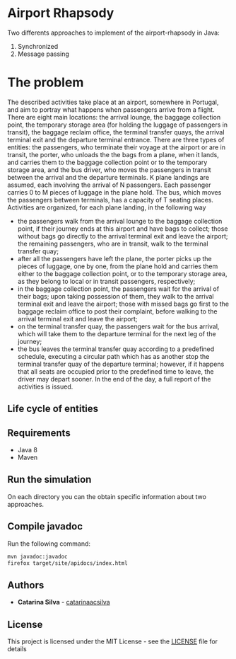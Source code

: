 # Airport Rhapsody

Two differents approaches to implement of the airport-rhapsody in Java:

1. Synchronized
2. Message passing

# The problem

The described activities take place at an airport, somewhere in Portugal, and aim to portray what
happens when passengers arrive from a flight. There are eight main locations: the arrival lounge, the
baggage collection point, the temporary storage area (for holding the luggage of passengers in transit), the
baggage reclaim office, the terminal transfer quays, the arrival terminal exit and the departure terminal
entrance.
There are three types of entities: the passengers, who terminate their voyage at the airport or are in
transit, the porter, who unloads the the bags from a plane, when it lands, and carries them to the baggage
collection point or to the temporary storage area, and the bus driver, who moves the passengers in transit
between the arrival and the departure terminals.
K plane landings are assumed, each involving the arrival of N passengers. Each passenger carries 0 to
M pieces of luggage in the plane hold. The bus, which moves the passengers between terminals, has a
capacity of T seating places.
Activities are organized, for each plane landing, in the following way
- the passengers walk from the arrival lounge to the baggage collection point, if their journey ends at
this airport and have bags to collect; those without bags go directly to the arrival terminal exit and
leave the airport; the remaining passengers, who are in transit, walk to the terminal transfer quay;
- after all the passengers have left the plane, the porter picks up the pieces of luggage, one by one,
from the plane hold and carries them either to the baggage collection point, or to the temporary
storage area, as they belong to local or in transit passengers, respectively;
- in the baggage collection point, the passengers wait for the arrival of their bags; upon taking
possession of them, they walk to the arrival terminal exit and leave the airport; those with missed
bags go first to the baggage reclaim office to post their complaint, before walking to the arrival
terminal exit and leave the airport;
- on the terminal transfer quay, the passengers wait for the bus arrival, which will take them to the
departure terminal for the next leg of the journey;
- the bus leaves the terminal transfer quay according to a predefined schedule, executing a circular
path which has as another stop the terminal transfer quay of the departure terminal; however, if it
happens that all seats are occupied prior to the predefined time to leave, the driver may depart
sooner.
In the end of the day, a full report of the activities is issued.

## Life cycle of entities

[](lifeCycle/img00)
[](lifeCycle/img01)
[](lifeCycle/img02)

## Requirements

- Java 8
- Maven

## Run the simulation

On each directory you can the obtain specific information about two approaches.

## Compile javadoc

Run the following command:

```bash
mvn javadoc:javadoc
firefox target/site/apidocs/index.html
```


## Authors

* **Catarina Silva** - [catarinaacsilva](https://github.com/catarinaacsilva)

## License

This project is licensed under the MIT License - see the [LICENSE](LICENSE) file for details
